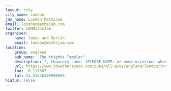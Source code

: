 ```yaml
---
layout: city                                           
city_name: London                                                               
jam_name: London MathsJam
email: london@mathsjam.com
twitter: LONMathsJam
organiser:
    name: James and Martin
    email: london@mathsjam.com
location:
    group: england
    pub_name: "The Knights Templar"
    description: ", Chancery Lane. (PLEASE NOTE: on some occasions when this pub gets crowded, we will go to our backup location, Penderel's Oak, which is five minutes' walk away on High Holborn - please keep an eye on our Twitter account if you can't find us, as we will tweet our location change if we need to relocate.)"
    url: https://www.jdwetherspoon.com/pubs/all-pubs/england/london/the-knights-templar-near-fleet-street
    lon: -0.111687
    lat: 51.51536309999999
hiatus: False
---
```

